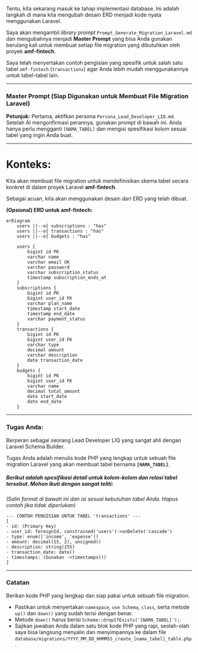 Tentu, kita sekarang masuk ke tahap implementasi database. Ini adalah langkah di mana kita mengubah desain ERD menjadi kode nyata menggunakan Laravel.

Saya akan mengambil *library prompt* `Prompt_Generate_Migration_Laravel.md` dan mengubahnya menjadi **Master Prompt** yang bisa Anda gunakan berulang kali untuk membuat setiap file migration yang dibutuhkan oleh proyek **amf-fintech**.

Saya telah menyertakan contoh pengisian yang spesifik untuk salah satu tabel `amf-fintech` (`transactions`) agar Anda lebih mudah menggunakannya untuk tabel-tabel lain.

-----

### **Master Prompt (Siap Digunakan untuk Membuat File Migration Laravel)**

**Petunjuk:** Pertama, aktifkan persona `Persona_Lead_Developer_LIQ.md`. Setelah AI mengonfirmasi perannya, gunakan prompt di bawah ini. Anda hanya perlu mengganti `[NAMA_TABEL]` dan mengisi spesifikasi kolom sesuai tabel yang ingin Anda buat.

-----

# Konteks:

Kita akan membuat file migration untuk mendefinisikan skema tabel secara konkret di dalam proyek Laravel **amf-fintech**.

Sebagai acuan, kita akan menggunakan desain dari ERD yang telah dibuat.

**(Opsional) ERD untuk amf-fintech:**

```mermaid
erDiagram
    users ||--o{ subscriptions : "has"
    users ||--o{ transactions : "has"
    users ||--o{ budgets : "has"

    users {
        bigint id PK
        varchar name
        varchar email UK
        varchar password
        varchar subscription_status
        timestamp subscription_ends_at
    }
    subscriptions {
        bigint id PK
        bigint user_id FK
        varchar plan_name
        timestamp start_date
        timestamp end_date
        varchar payment_status
    }
    transactions {
        bigint id PK
        bigint user_id FK
        varchar type
        decimal amount
        varchar description
        date transaction_date
    }
    budgets {
        bigint id PK
        bigint user_id FK
        varchar name
        decimal total_amount
        date start_date
        date end_date
    }
```

-----

### Tugas Anda:

Berperan sebagai seorang Lead Developer LIQ yang sangat ahli dengan Laravel Schema Builder.

Tugas Anda adalah menulis kode PHP yang lengkap untuk sebuah file migration Laravel yang akan membuat tabel bernama **`[NAMA_TABEL]`**.

##### Berikut adalah spesifikasi detail untuk kolom-kolom dan relasi tabel tersebut. Mohon ikuti dengan sangat teliti:

*(Salin format di bawah ini dan isi sesuai kebutuhan tabel Anda. Hapus contoh jika tidak diperlukan)*

```
--- CONTOH PENGISIAN UNTUK TABEL 'transactions' ---
[
- id: (Primary Key)
- user_id: foreignId, constrained('users')->onDelete('cascade')
- type: enum(['income', 'expense'])
- amount: decimal(15, 2), unsigned()
- description: string(255)
- transaction_date: date()
- timestamps: (Gunakan ->timestamps())
]
```

-----

### Catatan

Berikan kode PHP yang lengkap dan siap pakai untuk sebuah file migration.

  * Pastikan untuk menyertakan `namespace`, `use Schema`, `class`, serta metode `up()` dan `down()` yang sudah terisi dengan benar.
  * Metode `down()` harus berisi `Schema::dropIfExists('[NAMA_TABEL]');`.
  * Sajikan jawaban Anda dalam satu blok kode PHP yang rapi, seolah-olah saya bisa langsung menyalin dan menyimpannya ke dalam file `database/migrations/YYYY_MM_DD_HHMMSS_create_[nama_tabel]_table.php`.